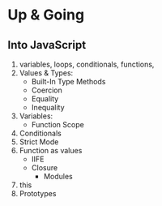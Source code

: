# Up & Going 
## Into JavaScript
1. variables, loops, conditionals, functions,
2. Values & Types:
	- Built-In Type Methods
    - Coercion
	- Equality
	- Inequality
3. Variables:
	- Function Scope
4. Conditionals
5. Strict Mode
6. Function as values
	- IIFE
	- Closure
		- Modules
7. this
8. Prototypes
